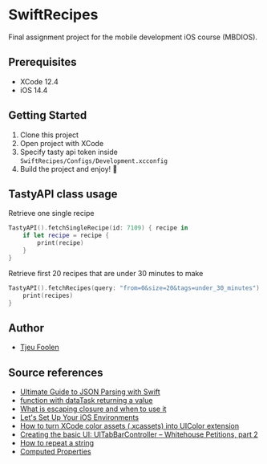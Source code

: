 # SwiftRecipes
Final assignment project for the mobile development iOS course (MBDIOS).

## Prerequisites
- XCode 12.4
- iOS 14.4

## Getting Started
1. Clone this project
2. Open project with XCode
3. Specify tasty api token inside `SwiftRecipes/Configs/Development.xcconfig`
4. Build the project and enjoy! :tada:

## TastyAPI class usage
Retrieve one single recipe
```swift
TastyAPI().fetchSingleRecipe(id: 7109) { recipe in
    if let recipe = recipe {
        print(recipe)
    }
}
```

Retrieve first 20 recipes that are under 30 minutes to make
```swift
TastyAPI().fetchRecipes(query: "from=0&size=20&tags=under_30_minutes") { recipes in
    print(recipes)
}
```

## Author
- [Tjeu Foolen](https://github.com/tjeufoolen)

## Source references
- [Ultimate Guide to JSON Parsing with Swift](https://benscheirman.com/2017/06/swift-json/)
- [function with dataTask returning a value](https://stackoverflow.com/questions/40014830/function-with-datatask-returning-a-value)
- [What is escaping closure and when to use it](https://fluffy.es/what-is-escaping-closure/)
- [Let's Set Up Your iOS Environments](https://thoughtbot.com/blog/let-s-setup-your-ios-environments)
- [How to turn XCode color assets (.xcassets) into UIColor extension](https://medium.com/flawless-app-stories/how-to-turn-xcode-color-assets-xcassets-into-uicolor-extension-3dc28953d4d3)
- [Creating the basic UI: UITabBarController – Whitehouse Petitions, part 2](https://www.youtube.com/watch?v=7iuRj8YNAxM&feature=emb_logo)
- [How to repeat a string](https://www.hackingwithswift.com/example-code/strings/how-to-repeat-a-string)
- [Computed Properties](https://docs.swift.org/swift-book/LanguageGuide/Properties.html)